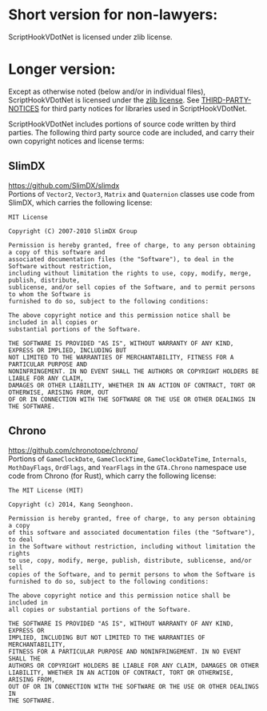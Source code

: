 # Short version for non-lawyers:
ScriptHookVDotNet is licensed under zlib license.

# Longer version:
Except as otherwise noted (below and/or in individual files), ScriptHookVDotNet is licensed under
the [zlib license](LICENSE.txt). See [THIRD-PARTY-NOTICES](THIRD-PARTY-NOTICES.md) for third party
notices for libraries used in ScriptHookVDotNet.

ScriptHookVDotNet includes portions of source code written by third parties.
The following third party source code are included, and carry their own copyright notices and
license terms:

## SlimDX
https://github.com/SlimDX/slimdx  
Portions of `Vector2`, `Vector3`, `Matrix` and `Quaternion` classes use code from SlimDX, which
carries the following license:
```
MIT License

Copyright (C) 2007-2010 SlimDX Group

Permission is hereby granted, free of charge, to any person obtaining a copy of this software and
associated documentation files (the "Software"), to deal in the Software without restriction,
including without limitation the rights to use, copy, modify, merge, publish, distribute,
sublicense, and/or sell copies of the Software, and to permit persons to whom the Software is
furnished to do so, subject to the following conditions:

The above copyright notice and this permission notice shall be included in all copies or
substantial portions of the Software.

THE SOFTWARE IS PROVIDED "AS IS", WITHOUT WARRANTY OF ANY KIND, EXPRESS OR IMPLIED, INCLUDING BUT
NOT LIMITED TO THE WARRANTIES OF MERCHANTABILITY, FITNESS FOR A PARTICULAR PURPOSE AND
NONINFRINGEMENT. IN NO EVENT SHALL THE AUTHORS OR COPYRIGHT HOLDERS BE LIABLE FOR ANY CLAIM,
DAMAGES OR OTHER LIABILITY, WHETHER IN AN ACTION OF CONTRACT, TORT OR OTHERWISE, ARISING FROM, OUT
OF OR IN CONNECTION WITH THE SOFTWARE OR THE USE OR OTHER DEALINGS IN THE SOFTWARE.
```

## Chrono
https://github.com/chronotope/chrono/  
Portions of `GameClockDate`, `GameClockTime`, `GameClockDateTime`, `Internals`, `MothDayFlags`,
`OrdFlags`, and `YearFlags` in the `GTA.Chrono` namespace use code from Chrono (for Rust), which
carry the following license:
```
The MIT License (MIT)

Copyright (c) 2014, Kang Seonghoon.

Permission is hereby granted, free of charge, to any person obtaining a copy
of this software and associated documentation files (the "Software"), to deal
in the Software without restriction, including without limitation the rights
to use, copy, modify, merge, publish, distribute, sublicense, and/or sell
copies of the Software, and to permit persons to whom the Software is
furnished to do so, subject to the following conditions:

The above copyright notice and this permission notice shall be included in
all copies or substantial portions of the Software.

THE SOFTWARE IS PROVIDED "AS IS", WITHOUT WARRANTY OF ANY KIND, EXPRESS OR
IMPLIED, INCLUDING BUT NOT LIMITED TO THE WARRANTIES OF MERCHANTABILITY,
FITNESS FOR A PARTICULAR PURPOSE AND NONINFRINGEMENT. IN NO EVENT SHALL THE
AUTHORS OR COPYRIGHT HOLDERS BE LIABLE FOR ANY CLAIM, DAMAGES OR OTHER
LIABILITY, WHETHER IN AN ACTION OF CONTRACT, TORT OR OTHERWISE, ARISING FROM,
OUT OF OR IN CONNECTION WITH THE SOFTWARE OR THE USE OR OTHER DEALINGS IN
THE SOFTWARE.
```
